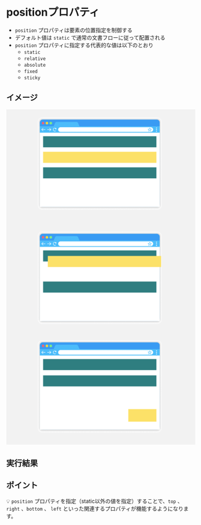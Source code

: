 # positionプロパティ

+ `position` プロパティは要素の位置指定を制御する
+ デフォルト値は `static` で通常の文書フローに従って配置される
+ `position` プロパティに指定する代表的な値は以下のとおり
  + `static`
  + `relative`
  + `absolute`
  + `fixed`
  + `sticky`

## イメージ

![](https://raw.githubusercontent.com/murayama333/md2slide/refs/heads/main/md/css/part7/img/01.png)

## 実行結果

## ポイント

💡 `position` プロパティを指定（static以外の値を指定）することで、`top` 、 `right` 、`bottom` 、 `left` といった関連するプロパティが機能するようになります。
